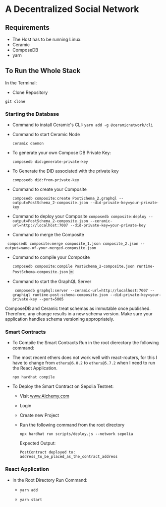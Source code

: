 # A Decentralized Social Network 



## Requirements
- The Host has to be running Linux. 
- Ceramic
- ComposeDB
- yarn


## To Run the Whole Stack

In the Terminal: 

- Clone Repository

``` git clone ```

### Starting the Database
- Command to install Ceramic's CLI: 
    ```yarn add -g @ceramicnetwork/cli```
- Command to start Ceramic Node

    ``` ceramic daemon ```

- To generate your own Compose DB Private Key:

    ```composedb did:generate-private-key```

- To Generate the DID associated with the private key

    ```composedb did:from-private-key```

- Command to create your Composite
    
    ```composedb composite:create PostSchema_2.graphql --output=PostSchema_2-composite.json --did-private-key=your-private-key```

- Command to deploy your Composite
    ``` composedb composite:deploy --output=PostSchema_2-composite.json --ceramic-url=http://localhost:7007 --did-private-key=your-private-key ```

- Command to merge the Composite

``` composedb composite:merge composite_1.json composite_2.json --output=name-of-your-merged-composite.json```
- Command to compile your Composite

    ``` composedb composite:compile PostSchema_2-composite.json runtime-PostSchema-composite.json ```
￼
- Command to start the GraphQL Server

    ``` composedb graphql:server --ceramic-url=http://localhost:7007 --graphiql runtime-post-schema-composite.json --did-private-key=your-private-key --port=5005```

ComposeDB and Ceramic treat schemas as immutable once published. Therefore, any change results in a new schema version. Make sure your application handles schema versioning appropriately.

### Smart Contracts


- To Compile the Smart Contracts Run in the root dierectory the following command:

- The most recent ethers does not work well with react-routers, for this I have to change from `ethers@6.0.2` to `ethers@5.7.2` when I need to run the React Application.
    
    ``` npx hardhat compile ```

- To Deploy the Smart Contract on Sepolia Testnet: 
    - Visit www.Alchemy.com
    - Login
    - Create new Project
    -  Run the following command from the root directory
        
        ```npx hardhat run scripts/deploy.js --network sepolia```

        Expected Output:
        
        ```PostContract deployed to: address_to_be_placed_as_the_contract_address```




### React Application

- In the Root Directory Run Command: 

    - ```yarn add```

    - ``` yarn start ```




